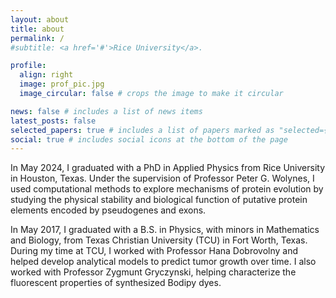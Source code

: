 ```yaml
---
layout: about
title: about
permalink: /
#subtitle: <a href='#'>Rice University</a>.

profile:
  align: right
  image: prof_pic.jpg
  image_circular: false # crops the image to make it circular

news: false # includes a list of news items
latest_posts: false
selected_papers: true # includes a list of papers marked as "selected={true}"
social: true # includes social icons at the bottom of the page
---
```


In May 2024, I graduated with a PhD in Applied Physics from Rice University in Houston, Texas. Under the supervision of Professor Peter G. Wolynes, I used computational methods to explore mechanisms of protein evolution by studying the physical stability and biological function of putative protein elements encoded by pseudogenes and exons.

In May 2017, I graduated with a B.S. in Physics, with minors in Mathematics and Biology, from Texas Christian University (TCU) in Fort Worth, Texas. During my time at TCU, I worked with Professor Hana Dobrovolny and helped develop analytical models to predict tumor growth over time. I also worked with Professor Zygmunt Gryczynski, helping characterize the fluorescent properties of synthesized Bodipy dyes.
